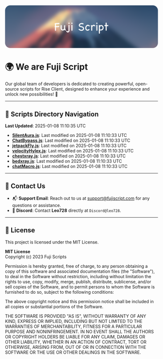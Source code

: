 ![Banner](.github/b.webp)

# 🌍 **We are Fuji Script**

Our global team of developers is dedicated to creating powerful, open-source scripts for Rise Client, designed to enhance your experience and unlock new possibilities! 🌟

---
<!-- SCRIPTS_NAVIGATION_START -->
## 📂 **Scripts Directory Navigation**

**Last Updated**: 2025-01-08 11:10:35 UTC

- **[SilentAura.js](scripts/SilentAura.js)**: Last modified on 2025-01-08 11:10:33 UTC
- **[ChatBypass.js](scripts/ChatBypass.js)**: Last modified on 2025-01-08 11:10:33 UTC
- **[jetpackFly.js](scripts/jetpackFly.js)**: Last modified on 2025-01-08 11:10:33 UTC
- **[velocityHylex.js](scripts/velocityHylex.js)**: Last modified on 2025-01-08 11:10:33 UTC
- **[chestxray.js](scripts/chestxray.js)**: Last modified on 2025-01-08 11:10:33 UTC
- **[bedxray.js](scripts/bedxray.js)**: Last modified on 2025-01-08 11:10:33 UTC
- **[chatMacro.js](scripts/chatMacro.js)**: Last modified on 2025-01-08 11:10:33 UTC

<!-- SCRIPTS_NAVIGATION_END -->

---

## 💬 **Contact Us**  
- 📬 **Support Email**: Reach out to us at [support@fujiscript.com](mailto:support@fujiscript.com) for any questions or assistance.  
- 💬 **Discord**: Contact **Leo728** directly at `Discord@leo728`.

---

## 📜 **License**

This project is licensed under the MIT License.  

**MIT License**  
Copyright (c) 2023 Fuji Scripts  

Permission is hereby granted, free of charge, to any person obtaining a copy of this software and associated documentation files (the "Software"), to deal in the Software without restriction, including without limitation the rights to use, copy, modify, merge, publish, distribute, sublicense, and/or sell copies of the Software, and to permit persons to whom the Software is furnished to do so, subject to the following conditions:  

The above copyright notice and this permission notice shall be included in all copies or substantial portions of the Software.  

THE SOFTWARE IS PROVIDED "AS IS", WITHOUT WARRANTY OF ANY KIND, EXPRESS OR IMPLIED, INCLUDING BUT NOT LIMITED TO THE WARRANTIES OF MERCHANTABILITY, FITNESS FOR A PARTICULAR PURPOSE AND NONINFRINGEMENT. IN NO EVENT SHALL THE AUTHORS OR COPYRIGHT HOLDERS BE LIABLE FOR ANY CLAIM, DAMAGES OR OTHER LIABILITY, WHETHER IN AN ACTION OF CONTRACT, TORT OR OTHERWISE, ARISING FROM, OUT OF OR IN CONNECTION WITH THE SOFTWARE OR THE USE OR OTHER DEALINGS IN THE SOFTWARE.  
